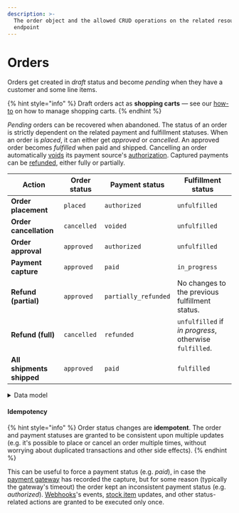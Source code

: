 ```yaml
---
description: >-
  The order object and the allowed CRUD operations on the related resource
  endpoint
---
```


# Orders

Orders get created in _draft_ status and become _pending_ when they have a customer and some line items.&#x20;

{% hint style="info" %}
Draft orders act as **shopping carts** — see our [how-to](https://docs.commercelayer.io/developers/v/how-tos/shopping-cart) on how to manage shopping carts.&#x20;
{% endhint %}

_Pending_ orders can be recovered when abandoned. The status of an order is strictly dependent on the related payment and fulfillment statuses. When an order is _placed_, it can either get _approved_ or _cancelled_. An approved order becomes _fulfilled_ when paid and shipped. Cancelling an order automatically [voids](../voids/) its payment source's [authorization](../authorizations/). Captured payments can be [refunded](../refunds/), either fully or partially.&#x20;

| Action                    | Order status | Payment status       | Fulfillment status                                     |
| ------------------------- | ------------ | -------------------- | ------------------------------------------------------ |
| **Order placement**       | `placed`     | `authorized`         | `unfulfilled`                                          |
| **Order cancellation**    | `cancelled`  | `voided`             | `unfulfilled`                                          |
| **Order approval**        | `approved`   | `authorized`         | `unfulfilled`                                          |
| **Payment capture**       | `approved`   | `paid`               | `in_progress`                                          |
| **Refund (partial)**      | `approved`   | `partially_refunded` | No changes to the previous fulfillment status.         |
| **Refund (full)**         | `cancelled`  | `refunded`           | `unfulfilled` if _in progress_, otherwise `fulfilled`. |
| **All shipments shipped** | `approved`   | `paid`               | `fulfilled`                                            |

<details>

<summary>Data model</summary>

Read more about the anatomy of an order [here](https://commercelayer.io/docs/data-model/anatomy-of-an-order) and check the related ER diagram that illustrates how the order resource relates to the other API entities.

</details>

#### Idempotency

{% hint style="info" %}
Order status changes are **idempotent**. The order and payment statuses are granted to be consistent upon multiple updates (e.g. it's possible to place or cancel an order multiple times, without worrying about duplicated transactions and other side effects).
{% endhint %}

This can be useful to force a payment status (e.g. _paid_), in case the [payment gateway](../payment\_gateways/) has recorded the capture, but for some reason (typically the gateway's timeout) the order kept an inconsistent payment status (e.g. _authorized_). [Webhooks](../webhooks/)'s events, [stock item](../stock\_items/) updates, and other status-related actions are granted to be executed only once.

